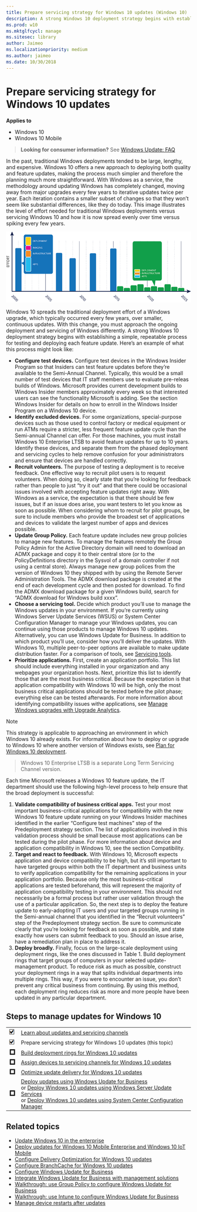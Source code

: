 ```yaml
---
title: Prepare servicing strategy for Windows 10 updates (Windows 10)
description: A strong Windows 10 deployment strategy begins with establishing a simple, repeatable process for testing and deploying each feature update. 
ms.prod: w10
ms.mktglfcycl: manage
ms.sitesec: library
author: Jaimeo
ms.localizationpriority: medium
ms.author: jaimeo
ms.date: 10/30/2018
---
```


# Prepare servicing strategy for Windows 10 updates


**Applies to**

- Windows 10
- Windows 10 Mobile

> **Looking for consumer information?** See [Windows Update: FAQ](https://support.microsoft.com/help/12373/windows-update-faq) 

In the past, traditional Windows deployments tended to be large, lengthy, and expensive. Windows 10 offers a new approach to deploying both quality and feature updates, making the process much simpler and therefore the planning much more straightforward. With Windows as a service, the methodology around updating Windows has completely changed, moving away from major upgrades every few years to iterative updates twice per year. Each iteration contains a smaller subset of changes so that they won’t seem like substantial differences, like they do today. This image illustrates the level of effort needed for traditional Windows deployments versus servicing Windows 10 and how it is now spread evenly over time versus spiking every few years.


![Compare traditional servicing to Windows 10](images/waas-strategy-fig1a.png)

Windows 10 spreads the traditional deployment effort of a Windows upgrade, which typically occurred every few years, over smaller, continuous updates. With this change, you must approach the ongoing deployment and servicing of Windows differently. A strong Windows 10 deployment strategy begins with establishing a simple, repeatable process for testing and deploying each feature update. Here’s an example of what this process might look like:

- **Configure test devices.** Configure test devices in the Windows Insider Program so that Insiders can test feature updates before they’re available to the Semi-Annual Channel. Typically, this would be a small number of test devices that IT staff members use to evaluate pre-releas builds of Windows. Microsoft provides current development builds to Windows Insider members approximately every week so that interested users can see the functionality Microsoft is adding. See the section Windows Insider for details on how to enroll in the Windows Insider Program on a Windows 10 device.
- **Identify excluded devices.** For some organizations, special-purpose devices such as those used to control factory or medical equipment or run ATMs require a stricter, less frequent feature update cycle than the Semi-annual Channel can offer. For those machines, you must install Windows 10 Enterprise LTSB to avoid feature updates for up to 10 years. Identify these devices, and separate them from the phased deployment and servicing cycles to help remove confusion for your administrators and ensure that devices are handled correctly. 
- **Recruit volunteers.** The purpose of testing a deployment is to receive feedback. One effective way to recruit pilot users is to request volunteers. When doing so, clearly state that you’re looking for feedback rather than people to just “try it out” and that there could be occasional issues involved with accepting feature updates right away. With Windows as a service, the expectation is that there should be few issues, but if an issue does arise, you want testers to let you know as soon as possible. When considering whom to recruit for pilot groups, be sure to include members who provide the broadest set of applications and devices to validate the largest number of apps and devices possible.
- **Update Group Policy.** Each feature update includes new group policies to manage new features. To manage the features remotely the Group Policy Admin for the Active Directory domain will need to download an ADMX package and copy it to their central store (or to the PolicyDefinitions directory in the Sysvol of a domain controller if not using a central store). Always manage new group polices from the version of Windows 10 they shipped with by using the Remote Server Administration Tools. The ADMX download package is created at the end of each development cycle and then posted for download. To find the ADMX download package for a given Windows build, search for “ADMX download for Windows build xxxx”.
- **Choose a servicing tool.** Decide which product you’ll use to manage the Windows updates in your environment. If you’re currently using Windows Server Update Services (WSUS) or System Center Configuration Manager to manage your Windows updates, you can continue using those products to manage Windows 10 updates. Alternatively, you can use Windows Update for Business. In addition to which product you’ll use, consider how you’ll deliver the updates. With Windows 10, multiple peer-to-peer options are available to make update distribution faster. For a comparison of tools, see [Servicing tools](waas-overview.md#servicing-tools).
- **Prioritize applications.** First, create an application portfolio. This list should include everything installed in your organization and any webpages your organization hosts. Next, prioritize this list to identify those that are the most business critical. Because the expectation is that application compatibility with Windows 10 will be high, only the most business critical applications should be tested before the pilot phase; everything else can be tested afterwards. For more information about identifying compatibility issues withe applications, see [Manage Windows upgrades with Upgrade Analytics](../upgrade/manage-windows-upgrades-with-upgrade-readiness.md). 

>[!NOTE]
>This strategy is applicable to approaching an environment in which Windows 10 already exists. For information about how to deploy or upgrade to Windows 10 where another version of Windows exists, see [Plan for Windows 10 deployment](../planning/index.md).
>
>>Windows 10 Enterprise LTSB is a separate Long Term Servicing Channel version.

Each time Microsoft releases a Windows 10 feature update, the IT department should use the following high-level process to help ensure that the broad deployment is successful:

1.	**Validate compatibility of business critical apps.** Test your most important business-critical applications for compatibility with the new Windows 10 feature update running on your Windows Insider machines identified in the earlier “Configure test machines” step of the Predeployment strategy section. The list of applications involved in this validation process should be small because most applications can be tested during the pilot phase. For more information about device and application compatibility in Windows 10, see the section Compatibility.
2.	**Target and react to feedback.** With Windows 10, Microsoft expects application and device compatibility to be high, but it’s still important to have targeted groups within both the IT department and business units to verify application compatibility for the remaining applications in your application portfolio. Because only the most business-critical applications are tested beforehand, this will represent the majority of application compatibility testing in your environment. This should not necessarily be a formal process but rather user validation through the use of a particular application. So, the next step is to deploy the feature update to early-adopting IT users and your targeted groups running in the Semi-annual channel that you identified in the “Recruit volunteers” step of the Predeployment strategy section. Be sure to communicate clearly that you’re looking for feedback as soon as possible, and state exactly how users can submit feedback to you. Should an issue arise, have a remediation plan in place to address it. 
3.	**Deploy broadly.** Finally, focus on the large-scale deployment using deployment rings, like the ones discussed in Table 1. Build deployment rings that target groups of computers in your selected update-management product. To reduce risk as much as possible, construct your deployment rings in a way that splits individual departments into multiple rings. This way, if you were to encounter an issue, you don’t prevent any critical business from continuing. By using this method, each deployment ring reduces risk as more and more people have been updated in any particular department. 


## Steps to manage updates for Windows 10

| | |
| --- | --- |
| ![done](images/checklistdone.png) | [Learn about updates and servicing channels](waas-overview.md) |
| ![done](images/checklistdone.png) | Prepare servicing strategy for Windows 10 updates (this topic) |
| ![to do](images/checklistbox.gif) | [Build deployment rings for Windows 10 updates](waas-deployment-rings-windows-10-updates.md) |
| ![to do](images/checklistbox.gif) | [Assign devices to servicing channels for Windows 10 updates](waas-servicing-channels-windows-10-updates.md) |
| ![to do](images/checklistbox.gif) | [Optimize update delivery for Windows 10 updates](waas-optimize-windows-10-updates.md) |
| ![to do](images/checklistbox.gif) | [Deploy updates using Windows Update for Business](waas-manage-updates-wufb.md)</br>or [Deploy Windows 10 updates using Windows Server Update Services](waas-manage-updates-wsus.md)</br>or [Deploy Windows 10 updates using System Center Configuration Manager](waas-manage-updates-configuration-manager.md) |


## Related topics

- [Update Windows 10 in the enterprise](index.md)
- [Deploy updates for Windows 10 Mobile Enterprise and Windows 10 IoT Mobile](waas-mobile-updates.md) 
- [Configure Delivery Optimization for Windows 10 updates](waas-delivery-optimization.md)
- [Configure BranchCache for Windows 10 updates](waas-branchcache.md)
- [Configure Windows Update for Business](waas-configure-wufb.md)
- [Integrate Windows Update for Business with management solutions](waas-integrate-wufb.md)
- [Walkthrough: use Group Policy to configure Windows Update for Business](waas-wufb-group-policy.md)
- [Walkthrough: use Intune to configure Windows Update for Business](waas-wufb-intune.md)
- [Manage device restarts after updates](waas-restart.md)
